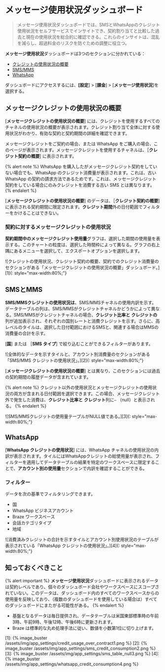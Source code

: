 # メッセージ使用状況ダッシュボード

> メッセージ使用状況ダッシュボードでは、SMSとWhatsAppのクレジット使用状況をセルフサービスでインサイトでき、契約割り当てと比較した過去と現在の使用状況を総合的に確認できる。これらのインサイトは、混乱を減らし、超過料金のリスクを防ぐための調整に役立つ。

**メッセージ使用状況**ダッシュボードは3つのセクションに分かれている：
- [クレジットの使用状況の概要](#credit-usage-overview)
- [SMS/MMS](#smsmms) 
- [WhatsApp](#whatsapp)

ダッシュボードにアクセスするには、**[設定**] > [**課金**] > [**メッセージ使用状況**]を選択する。

## メッセージクレジットの使用状況の概要

[**メッセージクレジットの使用状況の概要**] には、クレジットを使用するすべてのチャネルの使用状況の概要が表示されます。クレジット割り当て全体に対する使用状況がわかり、有効な契約と契約期間の詳細を確認できます。

メッセージクレジットをご契約の場合、または WhatsApp をご購入の場合、このページが表示されます。メッセージクレジットを使用するチャネルは、［**クレジット契約の概要**] に表示されます。

{% alert note %}
WhatsApp を購入したがメッセージクレジット契約をしていない場合でも、WhatsApp のクレジット消費量が表示されます。これは、古い WhatsApp の契約の請求方法であるためです。これは、メッセージクレジット契約をしている場合にのみクレジットを消費する古い SMS とは異なります。
{% endalert %}

[**メッセージクレジットの使用状況の概要**] のデータは、［**クレジット契約の概要**] に表示される契約期間に限定されます。**クレジット期間**外の日付範囲でフィルターをかけることはできない。

### 契約に対するメッセージクレジットの使用状況

**契約期間中のメッセージクレジット使用量**グラフは、選択した期間の使用量を表示する。このチャートの粒度は、選択した時間枠によって異なる。グラフの右上隅にあるメニューを選択して、エクスポートオプションを選択します。

![クレジットの使用状況、クレジット契約の概要、契約でのクレジット消費量のセクションがある「メッセージクレジットの使用状況の概要」ダッシュボード。][1]{: style="max-width:80%;"}

## SMSとMMS

**SMS/MMSクレジットの使用状況は**、SMS/MMSチャネルの使用内訳を示す。データテーブルの列は、SMS/MMSがクレジットチャネルかどうかによって異なる。SMS/MMSがクレジットチャネルの場合、**クレジット比率と** **クレジットの**列が追加表示され、それぞれの国別レートと消費クレジットを示す。さらに、高レベルのタイルは、選択した日付範囲におけるSMSと、関連する場合はMMSの消費量の合計を示す。

[**国**] または ［**SMS タイプ**] で絞り込むことができるフィルターがあります。

![全体的なデータを示すタイルと、アカウント別消費量のセクションがある「SMS/MMS クレジットの使用状況」。][2]{: style="max-width:80%;"}

[**メッセージクレジットの使用状況の概要**] とは異なり、このセクションには過去の契約期間の履歴データが含まれています。 

{% alert note %}
クレジット以外の使用状況とメッセージクレジットの使用状況の両方が含まれる日付範囲を選択できます。この場合、メッセージクレジット外で発生した消費は、**クレジット比率と** **クレジット**列に`—` （null）と表示される。
{% endalert %}

![SMS/MMSクレジットの使用量テーブルがNULL値である。][3]{: style="max-width:80%;"}

## WhatsApp

[**WhatsApp クレジットの使用状況**] には、WhatsApp チャネルの使用状況の内訳が表示されます。タイルにはWhatsAppクレジットの総使用量が表示され、フィルターを適用してデータテーブルの結果を特定のワークスペースに限定することで、**アカウント別の使用量**セクションで内訳を確認することができる。

### フィルター

データを次の基準でフィルタリングできます。
- 国
- WhatsApp ビジネスアカウント
- Braze ワークスペース
- 会話カテゴリタイプ
- 地域

![消費済みクレジットの合計を示すタイルとアカウント別使用状況のテーブルが表示されている「WhatsApp クレジットの使用状況」。][4]{: style="max-width:80%;"}

## 知っておくべきこと

{% alert important %}
**メッセージ使用状況**ダッシュボードに表示されるデータは契約レベルであり、個々のダッシュボード会社やワークスペースにスコープされていない。このデータは、ダッシュボード内のすべてのワークスペースからの使用量を反映しており、（複数のダッシュボードを使用している場合は）すべてのダッシュボードにまたがる可能性がある。
{% endalert %}

- 基盤となるデータは毎日提供され、データテーブルは米国東部標準時の午前3時、午前9時、午後12時、午後6時に更新されます。 
- Braze は標準的な丸め処理手法に従い、数値を小数第1位に切り上げます。

[1]: {% image_buster /assets/img/app_settings/credit_usage_over_contract1.png %}
[2]: {% image_buster /assets/img/app_settings/sms_credit_consumption2.png %}
[3]: {% image_buster /assets/img/app_settings/sms_table_null3.png %}
[4]: {% image_buster /assets/img/app_settings/whatsapp_credit_consumption4.png %}
